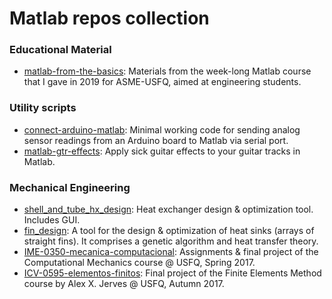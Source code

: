 # Matlab repos collection

### Educational Material
- [matlab-from-the-basics](https://github.com/linomp/matlab-from-the-basics): Materials from the week-long Matlab course that I gave in 2019 for ASME-USFQ, aimed at engineering students. 

### Utility scripts
- [connect-arduino-matlab](https://github.com/linomp/connect-arduino-matlab): Minimal working code for sending analog sensor readings from an Arduino board to Matlab via serial port. 
- [matlab-gtr-effects](https://github.com/linomp/matlab-gtr-effects): Apply sick guitar effects to your guitar tracks in Matlab.

### Mechanical Engineering
- [shell_and_tube_hx_design](https://github.com/linomp/shell_and_tube_hx_design): Heat exchanger design & optimization tool. Includes GUI. 
- [fin_design](https://github.com/linomp/fin_design): A tool for the design & optimization of heat sinks (arrays of straight fins). It comprises a genetic algorithm and heat transfer theory. 
- [IME-0350-mecanica-computacional](./IME-0350-mecanica-computacional): Assignments & final project of the Computational Mechanics course @ USFQ, Spring 2017.
- [ICV-0595-elementos-finitos](./ICV-0595-elementos-finitos): Final project of the Finite Elements Method course by Alex X. Jerves @ USFQ, Autumn 2017.
